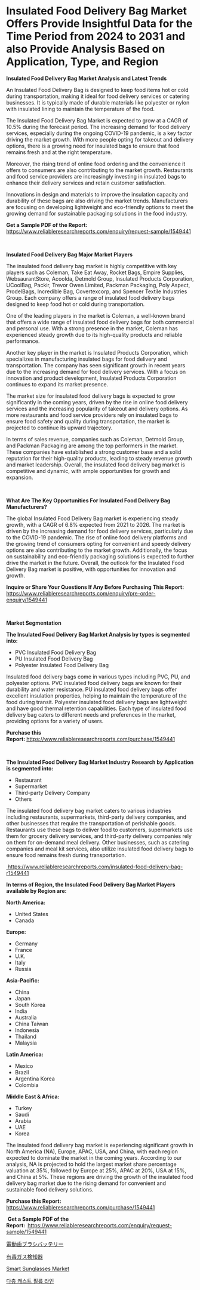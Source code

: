 <p><h1>Insulated Food Delivery Bag Market Offers Provide Insightful Data for the Time Period from 2024 to 2031 and also Provide Analysis Based on Application, Type, and Region</h1></p><p><strong>Insulated Food Delivery Bag Market Analysis and Latest Trends</strong></p>
<p><p>An Insulated Food Delivery Bag is designed to keep food items hot or cold during transportation, making it ideal for food delivery services or catering businesses. It is typically made of durable materials like polyester or nylon with insulated lining to maintain the temperature of the food.</p><p>The Insulated Food Delivery Bag Market is expected to grow at a CAGR of 10.5% during the forecast period. The increasing demand for food delivery services, especially during the ongoing COVID-19 pandemic, is a key factor driving the market growth. With more people opting for takeout and delivery options, there is a growing need for insulated bags to ensure that food remains fresh and at the right temperature.</p><p>Moreover, the rising trend of online food ordering and the convenience it offers to consumers are also contributing to the market growth. Restaurants and food service providers are increasingly investing in insulated bags to enhance their delivery services and retain customer satisfaction.</p><p>Innovations in design and materials to improve the insulation capacity and durability of these bags are also driving the market trends. Manufacturers are focusing on developing lightweight and eco-friendly options to meet the growing demand for sustainable packaging solutions in the food industry.</p></p>
<p><strong>Get a Sample PDF of the Report:&nbsp;</strong> <a href="https://www.reliableresearchreports.com/enquiry/request-sample/1549441">https://www.reliableresearchreports.com/enquiry/request-sample/1549441</a></p>
<p>&nbsp;</p>
<p><strong>Insulated Food Delivery Bag Major Market Players</strong></p>
<p><p>The insulated food delivery bag market is highly competitive with key players such as Coleman, Take Eat Away, Rocket Bags, Empire Supplies, WebsaurantStore, Acoolda, Detmold Group, Insulated Products Corporation, UCoolBag, Packir, Trevor Owen Limited, Packman Packaging, Poly Aspect, ProdelBags, Incredible Bag, Covertexcorp, and Spencer Textile Industries Group. Each company offers a range of insulated food delivery bags designed to keep food hot or cold during transportation.</p><p>One of the leading players in the market is Coleman, a well-known brand that offers a wide range of insulated food delivery bags for both commercial and personal use. With a strong presence in the market, Coleman has experienced steady growth due to its high-quality products and reliable performance.</p><p>Another key player in the market is Insulated Products Corporation, which specializes in manufacturing insulated bags for food delivery and transportation. The company has seen significant growth in recent years due to the increasing demand for food delivery services. With a focus on innovation and product development, Insulated Products Corporation continues to expand its market presence.</p><p>The market size for insulated food delivery bags is expected to grow significantly in the coming years, driven by the rise in online food delivery services and the increasing popularity of takeout and delivery options. As more restaurants and food service providers rely on insulated bags to ensure food safety and quality during transportation, the market is projected to continue its upward trajectory.</p><p>In terms of sales revenue, companies such as Coleman, Detmold Group, and Packman Packaging are among the top performers in the market. These companies have established a strong customer base and a solid reputation for their high-quality products, leading to steady revenue growth and market leadership. Overall, the insulated food delivery bag market is competitive and dynamic, with ample opportunities for growth and expansion.</p></p>
<p>&nbsp;</p>
<p><strong>What Are The Key Opportunities For Insulated Food Delivery Bag Manufacturers?</strong></p>
<p><p>The global Insulated Food Delivery Bag market is experiencing steady growth, with a CAGR of 6.8% expected from 2021 to 2026. The market is driven by the increasing demand for food delivery services, particularly due to the COVID-19 pandemic. The rise of online food delivery platforms and the growing trend of consumers opting for convenient and speedy delivery options are also contributing to the market growth. Additionally, the focus on sustainability and eco-friendly packaging solutions is expected to further drive the market in the future. Overall, the outlook for the Insulated Food Delivery Bag market is positive, with opportunities for innovation and growth.</p></p>
<p><strong>Inquire or Share Your Questions If Any Before Purchasing This Report:</strong> <a href="https://www.reliableresearchreports.com/enquiry/pre-order-enquiry/1549441">https://www.reliableresearchreports.com/enquiry/pre-order-enquiry/1549441</a></p>
<p>&nbsp;</p>
<p><strong>Market Segmentation</strong></p>
<p><strong>The Insulated Food Delivery Bag Market Analysis by types is segmented into:</strong></p>
<p><ul><li>PVC Insulated Food Delivery Bag</li><li>PU Insulated Food Delivery Bag</li><li>Polyester Insulated Food Delivery Bag</li></ul></p>
<p><p>Insulated food delivery bags come in various types including PVC, PU, and polyester options. PVC insulated food delivery bags are known for their durability and water resistance. PU insulated food delivery bags offer excellent insulation properties, helping to maintain the temperature of the food during transit. Polyester insulated food delivery bags are lightweight and have good thermal retention capabilities. Each type of insulated food delivery bag caters to different needs and preferences in the market, providing options for a variety of users.</p></p>
<p><strong>Purchase this Report:&nbsp;</strong><a href="https://www.reliableresearchreports.com/purchase/1549441">https://www.reliableresearchreports.com/purchase/1549441</a></p>
<p>&nbsp;</p>
<p><strong>The Insulated Food Delivery Bag Market Industry Research by Application is segmented into:</strong></p>
<p><ul><li>Restaurant</li><li>Supermarket</li><li>Third-party Delivery Company</li><li>Others</li></ul></p>
<p><p>The insulated food delivery bag market caters to various industries including restaurants, supermarkets, third-party delivery companies, and other businesses that require the transportation of perishable goods. Restaurants use these bags to deliver food to customers, supermarkets use them for grocery delivery services, and third-party delivery companies rely on them for on-demand meal delivery. Other businesses, such as catering companies and meal kit services, also utilize insulated food delivery bags to ensure food remains fresh during transportation.</p></p>
<p><a href="https://www.reliableresearchreports.com/insulated-food-delivery-bag-r1549441">&nbsp;https://www.reliableresearchreports.com/insulated-food-delivery-bag-r1549441</a></p>
<p><strong>In terms of Region, the Insulated Food Delivery Bag Market Players available by Region are:</strong></p>
<p>
    <p> <strong> North America: </strong>
        <ul>
            <li>United States</li>
            <li>Canada</li>
        </ul>
        </p> 
    <p> <strong> Europe: </strong>
        <ul>
            <li>Germany</li>
            <li>France</li>
            <li>U.K.</li>
            <li>Italy</li>
            <li>Russia</li>
        </ul>
        </p> 
    <p> <strong> Asia-Pacific: </strong>
        <ul>
            <li>China</li>
            <li>Japan</li>
            <li>South Korea</li>
            <li>India</li>
            <li>Australia</li>
            <li>China Taiwan</li>
            <li>Indonesia</li>
            <li>Thailand</li>
            <li>Malaysia</li>
        </ul>
        </p> 
    <p> <strong> Latin America: </strong>
        <ul>
            <li>Mexico</li>
            <li>Brazil</li>
            <li>Argentina Korea</li>
            <li>Colombia</li>
        </ul>
        </p> 
    <p> <strong> Middle East & Africa: </strong>
        <ul>
            <li>Turkey</li>
            <li>Saudi</li>
            <li>Arabia</li>
            <li>UAE</li>
            <li>Korea</li>
        </ul>
    </p>
    </p>
<p><p>The insulated food delivery bag market is experiencing significant growth in North America (NA), Europe, APAC, USA, and China, with each region expected to dominate the market in the coming years. According to our analysis, NA is projected to hold the largest market share percentage valuation at 35%, followed by Europe at 25%, APAC at 20%, USA at 15%, and China at 5%. These regions are driving the growth of the insulated food delivery bag market due to the rising demand for convenient and sustainable food delivery solutions.</p></p>
<p><strong>Purchase this Report: </strong><a href="https://www.reliableresearchreports.com/purchase/1549441">https://www.reliableresearchreports.com/purchase/1549441</a></p>
<p>&nbsp;<strong>Get a Sample PDF of the Report:&nbsp;&nbsp;</strong><a href="https://www.reliableresearchreports.com/enquiry/request-sample/1549441">https://www.reliableresearchreports.com/enquiry/request-sample/1549441</a></p>
<p><strong></strong></p>
<p><p><a href="https://github.com/xnljig2898992/Market-Research-Report-List-2/blob/main/8693816143028.md">電動歯ブラシバッテリー</a></p><p><a href="https://github.com/adcxff01450218/Market-Research-Report-List-2/blob/main/1849794143029.md">有毒ガス検知器</a></p><p><a href="https://github.com/wwwkeltoum/Market-Research-Report-List-3/blob/main/smart-sunglasses-market.md">Smart Sunglasses Market</a></p><p><a href="https://github.com/rifqimuhammad018/Market-Research-Report-List-1/blob/main/4463719150774.md">다층 캐스트 필름 라인</a></p></p>
